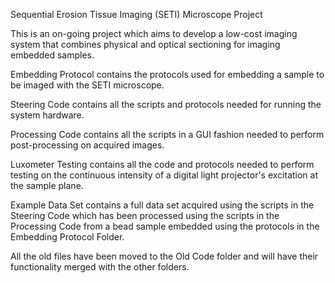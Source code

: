 Sequential Erosion Tissue Imaging (SETI) Microscope Project

This is an on-going project which aims to develop a low-cost imaging system that combines physical and optical sectioning for imaging embedded samples. 


Embedding Protocol contains the protocols used for embedding a sample to be imaged with the SETI microscope.

Steering Code contains all the scripts and protocols needed for running the system hardware.

Processing Code contains all the scripts in a GUI fashion needed to perform post-processing on acquired images. 

Luxometer Testing contains all the code and protocols needed to perform testing on the continuous intensity of a digital light projector's excitation at the sample plane. 

Example Data Set contains a full data set acquired using the scripts in the Steering Code which has been processed using the scripts in the Processing Code from a bead sample embedded using the protocols in the Embedding Protocol Folder.



All the old files have been moved to the Old Code folder and will have their functionality merged with the other folders. 
